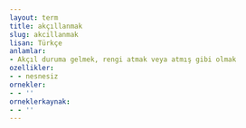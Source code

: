```yaml
---
layout: term
title: akçıllanmak
slug: akcillanmak
lisan: Türkçe
anlamlar:
- Akçıl duruma gelmek, rengi atmak veya atmış gibi olmak
ozellikler:
- - nesnesiz
ornekler:
- - ''
orneklerkaynak:
- - ''
---
```

